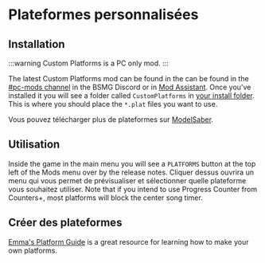 # Plateformes personnalisées

## Installation

:::warning Custom Platforms is a PC only mod. :::

The latest Custom Platforms mod can be found in the can be found in the [#pc-mods channel](https://discord.gg/beatsabermods) in the BSMG Discord or in [Mod Assistant](https://github.com/Assistant/ModAssistant). Once you've installed it you will see a folder called `CustomPlatforms` in [your install folder](/faq/install-folder.md). This is where you should place the `*.plat` files you want to use.

Vous pouvez télécharger plus de plateformes sur [ModelSaber](https://modelsaber.com/Platforms/).

## Utilisation
Inside the game in the main menu you will see a `PLATFORMS` button at the top left of the Mods menu over by the release notes. Cliquer dessus ouvrira un menu qui vous permet de prévisualiser et sélectionner quelle plateforme vous souhaitez utiliser. Note that if you intend to use Progress Counter from Counters+, most platforms will block the center song timer.

## Créer des plateformes
[Emma's Platform Guide](./platforms-guide.md) is a great resource for learning how to make your own platforms.
